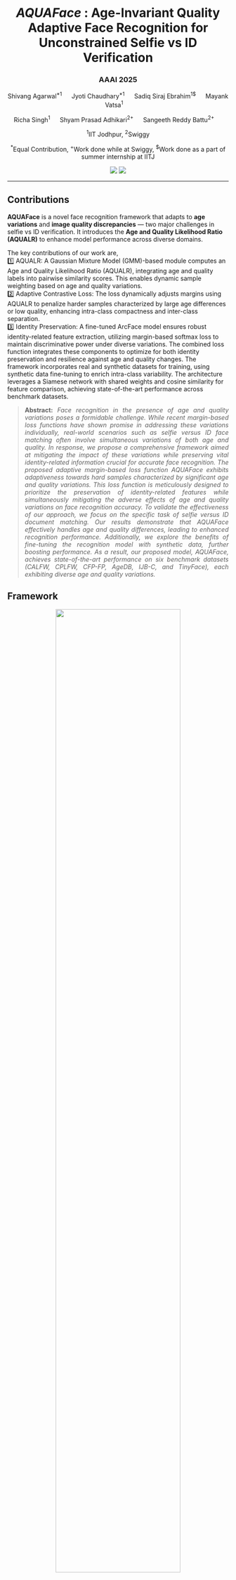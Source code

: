 <div align="center">

# *AQUAFace* : Age-Invariant Quality Adaptive Face Recognition for Unconstrained Selfie vs ID Verification  
<h3><strong>AAAI 2025</strong></h3>

Shivang Agarwal<sup>*1</sup>  &emsp; Jyoti Chaudhary<sup>*1</sup>  &emsp; Sadiq Siraj Ebrahim<sup>1$</sup>  &emsp; Mayank Vatsa<sup>1</sup>  &emsp; 

Richa Singh<sup>1</sup>  &emsp; Shyam Prasad Adhikari<sup>2+</sup>  &emsp; Sangeeth Reddy Battu<sup>2+</sup> &emsp;   

<sup>1</sup>IIT Jodhpur, <sup>2</sup>Swiggy

<sup>*</sup>Equal Contribution, <sup>+</sup>Work done while at Swiggy, 
<sup>$</sup>Work done as a part of summer internship at IITJ

<a href='https://sadiqebrahim.github.io/AQUAFace/'><img src='https://img.shields.io/badge/Project-Page-blue'></a>
<a href='https://ojs.aaai.org/index.php/AAAI/article/view/32165'><img src='https://img.shields.io/badge/Paper-PDF-red'></a>
<!---<a href='https://huggingface.co/your-model-link'><img src='https://img.shields.io/badge/%F0%9F%A4%97%20Hugging%20Face-Model-orange'></a>
--->

</div>
<hr />

## Contributions

**AQUAFace** is a novel face recognition framework that adapts to **age variations** and **image quality discrepancies** — two major challenges in selfie vs ID verification. It introduces the **Age and Quality Likelihood Ratio (AQUALR)** to enhance model performance across diverse domains.

The key contributions of our work are,<br>
1️⃣ AQUALR: A Gaussian Mixture Model (GMM)-based module computes an Age and Quality Likelihood Ratio (AQUALR), integrating age and quality labels into pairwise similarity scores. This enables dynamic sample weighting based on age and quality variations.<br>
2️⃣ Adaptive Contrastive Loss: The loss dynamically adjusts margins using AQUALR to penalize harder samples characterized by large age differences or low quality, enhancing intra-class compactness and inter-class separation.<br>
3️⃣ Identity Preservation: A fine-tuned ArcFace model ensures robust identity-related feature extraction, utilizing margin-based softmax loss to maintain discriminative power under diverse variations. The combined loss function integrates these components to optimize for both identity preservation and resilience against age and quality changes. The framework incorporates real and synthetic datasets for training, using synthetic data fine-tuning to enrich intra-class variability. The architecture leverages a Siamese network with shared weights and cosine similarity for feature comparison, achieving state-of-the-art performance across benchmark datasets.


> **<p align="justify"> Abstract:** *Face recognition in the presence of age and quality variations poses a formidable challenge. While recent margin-based loss functions have shown promise in addressing these variations individually, real-world scenarios such as selfie versus ID face matching often involve simultaneous variations of both age and quality. In response, we propose a comprehensive framework aimed at mitigating the impact of these variations while preserving vital identity-related information crucial for accurate face recognition. The proposed adaptive margin-based loss function AQUAFace exhibits adaptiveness towards hard samples characterized by significant age and quality variations. This loss function is meticulously designed to prioritize the preservation of identity-related features while simultaneously mitigating the adverse effects of age and quality variations on face recognition accuracy. To validate the effectiveness of our approach, we focus on the specific task of selfie versus ID document matching. Our results demonstrate that AQUAFace effectively handles age and quality differences, leading to enhanced recognition performance. Additionally, we explore the benefits of fine-tuning the recognition model with synthetic data, further boosting performance. As a result, our proposed model, AQUAFace, achieves state-of-the-art performance on six benchmark datasets (CALFW, CPLFW, CFP-FP, AgeDB, IJB-C, and TinyFace), each exhibiting diverse age and quality variations.* </p>

## Framework

<p align="center" width="100%">
  <img src='docs/static/images/model.jpeg' height="75%" width="75%">
</p>

Figure 2. Training pipeline of AQUAFace. We have introduced a novel adaptive margin-based loss for age-invariant, quality-aware face recognition, specifically targeting selfie vs. ID verification tasks.

---


## Installation
```bash
git clone https://github.com/sadiqebrahim/AQUAFace
cd AQUAFace
conda create -n aquaface python=3.10
conda activate aquaface
pip install -r requirements.txt
```

---

## Datasets

### Face Recognition Benchmarks

To evaluate AQUAFace on standard datasets:

|Database|Version|\#Identity|\#Image|\#Frame|\#Video|Download Link|
|:---:|:----:|:-----:|:-----:|:-----:|:-----:|:-----:|
|[LFW](https://hal.inria.fr/file/index/docid/321923/filename/Huang_long_eccv2008-lfw.pdf)|Raw|5,749|13,233|-|-|[Google Drive](https://drive.google.com/file/d/1JIgAXYqXrH-RbUvcsB3B6LXctLU9ijBA/view?usp=sharing), [Baidu Drive](https://pan.baidu.com/s/1VzSI_xqiBw-uHKyRbi6zzw)|
|[LFW](https://hal.inria.fr/file/index/docid/321923/filename/Huang_long_eccv2008-lfw.pdf)|Align_250x250|5,749|13,233|-|-|[Google Drive](https://drive.google.com/file/d/11h-QIrhuszY3PzT17Q5eXw8yrewgqX7m/view?usp=sharing), [Baidu Drive](https://pan.baidu.com/s/1Ir8kAcQjBJA6A_pWPL9ozQ)|
|[LFW](https://hal.inria.fr/file/index/docid/321923/filename/Huang_long_eccv2008-lfw.pdf)|Align_112x112|5,749|13,233|-|-|[Google Drive](https://drive.google.com/file/d/1WO5Meh_yAau00Gm2Rz2Pc0SRldLQYigT/view?usp=sharing), [Baidu Drive](https://pan.baidu.com/s/1Ew5JZ266bkg00jB5ICt78g)|
|[CALFW](https://arxiv.org/pdf/1708.08197.pdf)|Raw|4,025|12,174|-|-|[Google Drive](https://drive.google.com/file/d/1LcIDIfeZ027tbyUJDbaDt12ZoMVJuoMp/view?usp=sharing), [Baidu Drive](https://pan.baidu.com/s/17IzL_nGzedup1gcPuob0NQ)|
|[CALFW](https://arxiv.org/pdf/1708.08197.pdf)|Align_112x112|4,025|12,174|-|-|[Google Drive](https://drive.google.com/file/d/1kpmcDeDmPqUcI5uX0MCBzpP_8oQVojzW/view?usp=sharing), [Baidu Drive](https://pan.baidu.com/s/1IxqyLFfHNQaj3ibjc7Vcvg)|
|[CPLFW](http://www.whdeng.cn/CPLFW/Cross-Pose-LFW.pdf)|Raw|3,884|11,652|-|-|[Google Drive](https://drive.google.com/file/d/1WipxZ1QXs_Fi6Y5qEFDayEgos3rHDRnS/view?usp=sharing), [Baidu Drive](https://pan.baidu.com/s/1gJuZZcm-2crTrqKI0sa5sA)|
|[CPLFW](http://www.whdeng.cn/CPLFW/Cross-Pose-LFW.pdf)|Align_112x112|3,884|11,652|-|-|[Google Drive](https://drive.google.com/file/d/14vPvDngGzsc94pQ4nRNfuBTxdv7YVn2Q/view?usp=sharing), [Baidu Drive](https://pan.baidu.com/s/1uqK2LAEE91HYqllgsWcj9A)|
|[AgeDB](http://openaccess.thecvf.com/content_cvpr_2017_workshops/w33/papers/Moschoglou_AgeDB_The_First_CVPR_2017_paper.pdf)|Raw|570|16,488|-|-|[Google Drive](https://drive.google.com/file/d/1FoZDyzTrs8r_oFM3Xqmi3iAHsnoirTRA/view?usp=sharing), [Baidu Drive](https://pan.baidu.com/s/1-E_hkW-bXsXNYRiAhRPM7A)|
|[AgeDB](http://openaccess.thecvf.com/content_cvpr_2017_workshops/w33/papers/Moschoglou_AgeDB_The_First_CVPR_2017_paper.pdf)|Align_112x112|570|16,488|-|-|[Google Drive](https://drive.google.com/file/d/1AoZrZfym5ZhdTyKSxD0qxa7Xrp2Q1ftp/view?usp=sharing), [Baidu Drive](https://pan.baidu.com/s/1ehwmQ4M7WpLylV83uUBxiA)|
|[IJB-A](https://www.cv-foundation.org/openaccess/content_cvpr_2015/papers/Klare_Pushing_the_Frontiers_2015_CVPR_paper.pdf)|Clean|500|5,396|20,369|2,085|[Google Drive](https://drive.google.com/file/d/1WdQ62XJuvw0_K4MUP5nXOhv2RsEBVB1f/view?usp=sharing), [Baidu Drive](https://pan.baidu.com/s/1iN68cdiPO0bTTN_hwmbe9w)|
|[IJB-B](http://openaccess.thecvf.com/content_cvpr_2017_workshops/w6/papers/Whitelam_IARPA_Janus_Benchmark-B_CVPR_2017_paper.pdf)|Raw|1,845|21,798|55,026|7,011|[Google Drive](https://drive.google.com/file/d/15oibCHL3NX-q-QV8q_UAmbIr9e_M0n1R/view?usp=sharing)|
|[CFP](http://www.cfpw.io/paper.pdf)|Raw|500|7,000|-|-|[Google Drive](https://drive.google.com/file/d/1tGNtqzWeUx3BYAxRHBbH1Wy7AmyFtZkU/view?usp=sharing), [Baidu Drive](https://pan.baidu.com/s/10Qq64LO_RWKD2cr_D32_6A)|
|[CFP](http://www.cfpw.io/paper.pdf)|Align_112x112|500|7,000|-|-|[Google Drive](https://drive.google.com/file/d/1-sDn79lTegXRNhFuRnIRsgdU88cBfW6V/view?usp=sharing), [Baidu Drive](https://pan.baidu.com/s/1DpudKyw_XN1Y491n1f-DtA)|
|[TinyFace](https://qmul-tinyface.github.io/)|Raw|5,139|169,403|-|-|[Google Drive](https://drive.google.com/open?id=1xTZc7lNmWN33ECO2AKH6FycGdiqIK7W0), [Baidu Drive](https://pan.baidu.com/s/1QKzSZCTAQEkzE29fzVBCGg)|

### Synthetic Data (SynAM)

- [SynAM Download](https://drive.google.com/drive/folders/XXXXX)


---

## Dataset Preparation

### Training Datasets

Arrange the dataset in the following manner:
```python
[PATH]/AQUAFace/train_data/
└── SynAM/
    ├── deAgeDB
    ├── deMORPH
    ├── all_pairs.txt
    ├── train_pairs.txt
    └── test_pairs.txt

```


### Evaluation Datasets

Arrange the dataset in the following manner:
```python
[PATH]/AQUAFace/val_data/
├── agedb_30/
│   ├── agedb_30
│   ├── agedb_30.bin
│   └── agedb_30_list.npy
├── aligned_pad_0.1_pad_high/
│   ├── Gallery_Distractor
│   ├── Gallery_Match
│   ├── Probe
│   └── Train
├── calfw/
│   ├── calfw
│   ├── calfw.bin
│   └── calfw_list.npy
├── cfp_fp/
│   ├── cfp_ff
│   ├── cfp_ff.bin
│   ├── cfp_ff_list.npy
│   ├── cfp_fp
│   ├── cfp_fp.bin
│   └── cfp_fp_list.npy
├── cplfw/
│   ├── cplfw
│   ├── cplfw.bin
│   └── cplfw_list.npy
├── ijb/
│   ├── IJB_11.py
│   ├── IJBB
│   ├── IJBC
│   ├── recognition
│   └── run.sh
├── IJB-A/
│   ├── CleanData
│   ├── IJB-A_11_output.tar.gz
│   ├── IJB-A_11_sets.tar.gz
│   ├── IJB-A_1N_output.tar.gz
│   └── IJB-A_1N_sets.tar.gz
├── lfw/
│   ├── lfw
│   ├── lfw.bin
│   └── lfw_list.npy
└── tinyface/
    ├── Face_Identification_Evaluation
    ├── readme.txt
    ├── Testing_Set
    └── Training_Set
```

## Training

### Edit the config/config.py to add the appropriate path to datasets, checkpoints, and output directory.

```bash
python train.py 
```

---

## Evaluation

### Edit the config/config_eval.py to add the appropriate path to datasets, checkpoints, and output directory.

```bash
python evaluate.py
```

---


## Citation
```bibtex
@inproceedings{agarwal2025AQUAFace,
  title={{AQUAFace}: Age-Invariant Quality Adaptive Face Recognition for Unconstrained Selfie vs ID Verification},
  author={Shivang Agarwal and Jyoti Chaudhary and Sadiq Siraj Ebrahim and Mayank Vatsa and Richa Singh and Shyam Prasad Adhikari and Sangeeth Reddy Battu},
  booktitle={Proceedings of the AAAI Conference on Artificial Intelligence},
  volume={32},
  number={1},
  year={2025}
}
```

